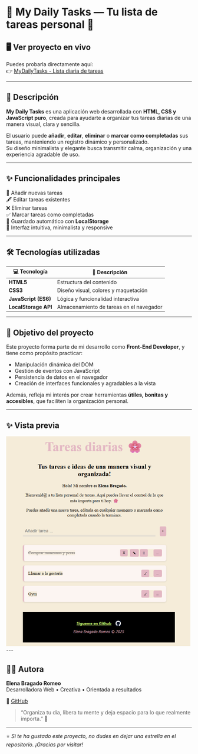 # 🌸 My Daily Tasks — Tu lista de tareas personal 🌸

## 🖥️ Ver proyecto en vivo
Puedes probarla directamente aquí:  
👉 [MyDailyTasks - Lista diaria de tareas](https://romeoelena.github.io/MyDailyTasks_HTML-CSS-JS/)

---

## 📝 Descripción

**My Daily Tasks** es una aplicación web desarrollada con **HTML, CSS y JavaScript puro**, creada para ayudarte a organizar tus tareas diarias de una manera visual, clara y sencilla.  

El usuario puede **añadir**, **editar**, **eliminar** o **marcar como completadas** sus tareas, manteniendo un registro dinámico y personalizado.  
Su diseño minimalista y elegante busca transmitir calma, organización y una experiencia agradable de uso.

---

## ✨ Funcionalidades principales

🌷 Añadir nuevas tareas  
🖋️ Editar tareas existentes  
❌ Eliminar tareas  
✅ Marcar tareas como completadas  
💾 Guardado automático con **LocalStorage**  
🎨 Interfaz intuitiva, minimalista y responsive  

---

## 🛠️ Tecnologías utilizadas

| 💻 Tecnología | 🌿 Descripción |
|---------------|----------------|
| **HTML5** | Estructura del contenido |
| **CSS3** | Diseño visual, colores y maquetación |
| **JavaScript (ES6)** | Lógica y funcionalidad interactiva |
| **LocalStorage API** | Almacenamiento de tareas en el navegador |

---

## 🎯 Objetivo del proyecto

Este proyecto forma parte de mi desarrollo como **Front-End Developer**, y tiene como propósito practicar:

- Manipulación dinámica del DOM  
- Gestión de eventos con JavaScript  
- Persistencia de datos en el navegador  
- Creación de interfaces funcionales y agradables a la vista  

Además, refleja mi interés por crear herramientas **útiles, bonitas y accesibles**, que faciliten la organización personal.

---
## ✨ Vista previa
<img src="public/TasksList.png" alt="Vista previa de la interfaz" width="500">
---

## 👩‍💻 Autora

**Elena Bragado Romeo**  
Desarrolladora Web • Creativa • Orientada a resultados  

🔗 [GitHub](https://github.com/romeoelena)

> “Organiza tu día, libera tu mente y deja espacio para lo que realmente importa.” 🌼

---

⭐ *Si te ha gustado este proyecto, no dudes en dejar una estrella en el repositorio. ¡Gracias por visitar!*  
